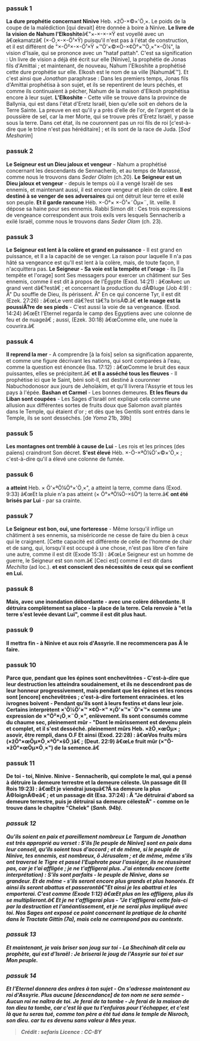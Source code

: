 
### passuk 1
<b>La dure prophétie concernant Ninive</b> Heb. ×žÖ-×©×'Ö¸×. Le poids de la coupe de la malédiction [qui devait] être donnée à boire à Ninive.
<b>Le livre de la vision de Nahum l'Elkoshite</b>â€"×-×-×-×Ÿ est voyellé avec un â€œkamatzâ€ (×-Ö¸×-×-Ö¹×Ÿ) puisqu'il n'est pas à l'état de construction, et il est différent de "×-Ö²×-×-Ö¹×Ÿ ×™Ö'×©×Ö-×¢Ö°×™Ö¸×"×-Ö¼", la vision d'Isaïe, qui se prononce avec un "hataf pattah". C'est sa signification : Un livre de vision a déjà été écrit sur elle [Ninive], la prophétie de Jonas fils d'Amittai ; et maintenant, de nouveau, Nahum l'Elkoshite a prophétisé cette dure prophétie sur elle. Elkosh est le nom de sa ville [Nahumâ€™]. Et c'est ainsi que <i>Jonathan</i> paraphrase : Dans les premiers temps, Jonas fils d'Amittai prophétisa à son sujet, et ils se repentirent de leurs péchés, et comme ils continuaient à pécher, Nahum de la maison d'Elkosh prophétisa encore à leur sujet. <b>L'Elkoshite</b> - Cette ville se trouve dans la province de Ballynia, qui est dans l'état d'Eretz Israël, bien qu'elle soit en dehors de la Terre Sainte. La preuve en est qu'il y a près d'elle de l'or, de l'argent et de la poussière de sel, car la mer Morte, qui se trouve près d'Eretz Israël, y passe sous la terre. Dans cet état, ils ne couronnent pas un roi fils de roi [c'est-à-dire que le trône n'est pas héréditaire] ; et ils sont de la race de Juda. [<i>Sod Mesharim</i>]

### passuk 2
<b>Le Seigneur est un Dieu jaloux et vengeur</b> - Nahum a prophétisé concernant les descendants de Sennacherib, et au temps de Manassé, comme nous le trouvons dans <i>Seder Olalm</i> (ch.20).
<b>Le Seigneur est un Dieu jaloux et vengeur</b> - depuis le temps où il a vengé Israël de ses ennemis, et maintenant aussi, il est encore vengeur et plein de colère. <b>Il est destiné à se venger de ses adversaires</b> qui ont détruit leur terre et exilé son peuple. <b>Et il garde rancune</b> Héb. ×-Ö°× ×-Ö¹×˜Öµ×¨, lit. veille. Il dépose sa haine pour ses ennemis. Rabbi Simon dit : Ces trois expressions de vengeance correspondent aux trois exils vers lesquels Sennacherib a exilé Israël, comme nous le trouvons dans <i>Seder Olam</i> (ch. 23).

### passuk 3
<b>Le Seigneur est lent à la colère et grand en puissance</b> - Il est grand en puissance, et Il a la capacité de se venger. La raison pour laquelle Il n'a pas hâté sa vengeance est qu'Il est lent à la colère, mais, de toute façon, Il n'acquittera pas.
<b>Le Seigneur - Sa voie est la tempête et l'orage</b> - Ils [la tempête et l'orage] sont Ses messagers pour exercer un châtiment sur Ses ennemis, comme il est dit à propos de l'Égypte (Exod. 14:21) : â€œAvec un grand vent dâ€?estâ€ ; et concernant la production du dÃ©luge (Job 4:9) : Â" Du souffle de Dieu, ils périssent. Â" En ce qui concerne Tyr, il est dit (Ezek. 27:26) : â€œLe vent dâ€?est tâ€?a brisÃ©.â€
<b>et le nuage est la poussiÃ?re de ses pieds</b> - C'est aussi la voie de sa vengeance. (Exod. 14:24) â€œEt l'Eternel regarda le camp des Egyptiens avec une colonne de feu et de nuageâ€ ; aussi, (Ezek. 30:18) â€œComme elle, une nuée la couvrira.â€

### passuk 4
<b>Il reprend la mer</b> - A comprendre [à la fois] selon sa signification apparente, et comme une figure décrivant les nations, qui sont comparées à l'eau, comme la question est énoncée (Isa. 17:12) : â€œComme le bruit des eaux puissantes, elles se précipitent.â€
<b>et Il a asséché tous les fleuves</b> - Il prophétise ici que le Saint, béni soit-Il, est destiné à couronner Nabuchodonosor aux jours de Jehoïakim, et qu'Il livrera l'Assyrie et tous les pays à l'épée.
<b>Bashan et Carmel</b> - Les bonnes demeures.
<b>Et les fleurs du Liban sont coupées</b> - Les Sages d'Israël ont expliqué cela comme une allusion aux différentes sortes de fruits doux que Salomon avait plantés dans le Temple, qui étaient d'or ; et dès que les Gentils sont entrés dans le Temple, ils se sont desséchés. [de <i>Yoma</i> 21b, 39b]

### passuk 5
<b>Les montagnes ont tremblé à cause de Lui</b> - Les rois et les princes (des païens) craindront Son décret.
<b>S'est élevé</b> Héb. ×-Ö-×ªÖ¼Ö'×©×'Ö¸× ; c'est-à-dire qu'il a élevé une colonne de fumée.

### passuk 6
<b>a atteint</b> Heb. × Ö'×ªÖ¼Ö°×'Ö¸×", a atteint la terre, comme dans (Exod. 9:33) â€œEt la pluie n'a pas atteint (× Ö°×ªÖ¼Ö-×šÖ°) la terre.â€
<b>ont été brisés par Lui</b> - par sa crainte.

### passuk 7
<b>Le Seigneur est bon, oui, une forteresse</b> - Même lorsqu'il inflige un châtiment à ses ennemis, sa miséricorde ne cesse de faire du bien à ceux qui le craignent. [Cette capacité est différente de celle de l'homme de chair et de sang, qui, lorsqu'il est occupé à une chose, n'est pas libre d'en faire une autre, comme il est dit (Exode 15:3) : â€œLe Seigneur est un homme de guerre, le Seigneur est son nom.â€ [Ceci est] comme il est dit dans <i>Mechilta</i> (ad loc.).
<b>et est conscient</b> <b>des nécessités de ceux qui se confient en Lui.

### passuk 8
<b>Mais, avec une inondation débordante</b> - avec une colère débordante.
<b>Il détruira complètement sa place</b> - la place de la terre. Cela renvoie à "et la terre s'est levée devant Lui", comme il est dit plus haut.

### passuk 9
<b>Il mettra fin</b> - à Ninive et aux rois d'Assyrie. Il ne recommencera pas Ã le faire.

### passuk 10
<b>Parce que, pendant que les épines sont enchevêtrées</b> - C'est-à-dire que leur destruction les atteindra soudainement, et ils ne descendront pas de leur honneur progressivement, mais pendant que les épines et les ronces sont [encore] enchevêtrées ; c'est-à-dire fortement enracinées.
<b>et les ivrognes boivent</b> - Pendant qu'ils sont à leurs festins et dans leur joie. Certains interprètent ×'Ö¼Ö'×™ ×¢Ö-×" ×¡Ö'×™×¨Ö'×™× comme une expression de ×"Ö²×¡Ö¸×¨Ö¸×", enlèvement.
<b>Ils sont consumés comme du chaume sec, pleinement mûr</b> - "Dont le mûrissement est devenu plein et complet, et il s'est desséché.
<b>pleinement mûrs</b> Heb. ×žÖ¸×œÖµ× ; asovir, être rempli, dans O.F Et ainsi (Exod. 22:28) : â€œVos fruits mûrs (×žÖ°×œÖµ×Ö¸×ªÖ°×šÖ¸)â€ ; (Deut. 22:9) â€œLe fruit mûr (×"Ö-×žÖ°×œÖµ×Ö¸×") de la semence.â€

### passuk 11
<b>De toi</b> - toi, Ninive.
<b>Ninive</b> - Sennacherib, qui complote le mal, qui a pensé à détruire la demeure terrestre et la demeure céleste. Un passage dit (II Rois 19:23) : â€œEt je viendrai jusquâ€?Ã sa demeure la plus Ã©loignÃ©eâ€ ; et un passage dit (Esa. 37:24) : Â "Je détruirai d'abord sa demeure terrestre, puis je détruirai sa demeure célesteÂ" - comme on le trouve dans le chapitre "Chelek" (<i>Sanh. 94b).

### passuk 12
<b>Qu'ils soient en paix et pareillement nombreux</b> Le <i>Targum</i> de Jonathan est très approprié au verset : S'ils [le peuple de Ninive] sont en paix dans leur conseil, qu'ils soient tous d'accord ; et de même, si le peuple de Ninive, tes ennemis, est nombreux, ô Jérusalem ; et de même, même s'ils ont traversé le Tigre et passé l'Euphrate pour l'assiéger, ils ne réussiront pas, car je t'ai affligée ; je ne t'affligerai plus. J'ai entendu encore (cette interprétation) : <b>S'ils sont parfaits</b> - le peuple de Ninive, dans sa grandeur. <b>Et de même</b> - s'ils seront encore plus grands et plus honorés. <b>Et ainsi ils seront abattus et passeront</b>â€"Et ainsi je les abattrai et les emporterai. C'est comme (Exode 1:12) â€œEt plus on les affligera, plus ils se multiplieront.â€
<b>Et je ne t'affligerai plus</b> - "Je t'affligerai cette fois-ci par la destruction et l'anéantissement, et je ne serai plus impliqué avec toi. Nos Sages ont exposé ce point concernant la pratique de la charité dans le Tractate <i>Gittin (7a), mais cela ne correspond pas au contexte.</i>

### passuk 13
<b>Et maintenant, je vais briser son joug sur toi</b> - La Shechinah dit cela au prophète, qui est d'Israël : Je briserai le joug de l'Assyrie sur toi et sur Mon peuple.

### passuk 14
<b>Et l'Eternel donnera des ordres à ton sujet</b> - On s'adresse maintenant au roi d'Assyrie.
<b>Plus aucune [descendance] de ton nom ne sera semée</b> - Aucun roi ne naîtra de toi.
<b>Je ferai de ta tombe</b> - Je ferai de la maison de ton dieu ta tombe, car c'est là que tu t'enfuiras pour t'échapper, et c'est là que tu seras tué, comme ton père a été tué dans le temple de Nisroch, son dieu.
<b>car tu es devenu sans valeur</b> <b>à Mes yeux.

>Crédit : sefaris
>Licence : CC-BY